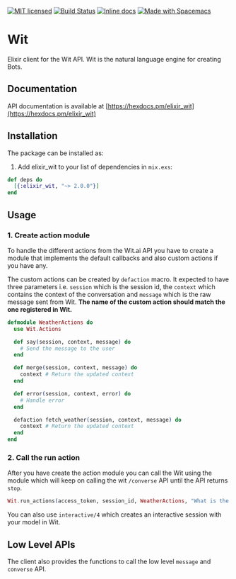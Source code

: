 [![MIT licensed](https://img.shields.io/badge/license-MIT-blue.svg)](https://raw.githubusercontent.com/zabirauf/elixir_wit/master/LICENSE.md) [![Build Status](https://travis-ci.org/zabirauf/elixir_wit.svg?branch=master)](https://travis-ci.org/zabirauf/elixir_wit) [![Inline docs](http://inch-ci.org/github/zabirauf/elixir_wit.svg?branch=master)](http://inch-ci.org/github/zabirauf/elixir_wit) <a href="http://github.com/syl20bnr/spacemacs"><img src="https://cdn.rawgit.com/syl20bnr/spacemacs/442d025779da2f62fc86c2082703697714db6514/assets/spacemacs-badge.svg" alt="Made with Spacemacs"></a>

# Wit
Elixir client for the Wit API. Wit is the natural language engine for creating Bots.

## Documentation

API documentation is available at [https://hexdocs.pm/elixir_wit](https://hexdocs.pm/elixir_wit)

## Installation

The package can be installed as:

  1. Add elixir_wit to your list of dependencies in `mix.exs`:

  ```elixir
  def deps do
    [{:elixir_wit, "~> 2.0.0"}]
  end
  ```

## Usage

### 1. Create action module
To handle the different actions from the Wit.ai API you have to create a module that implements the default callbacks and also custom actions if you have any.

The custom actions can be created by `defaction` macro. It expected to have three parameters i.e. `session` which is the session id, the `context` which contains the context of the conversation and `message` which is the raw message sent from Wit. **The name of the custom action should match the one registered in Wit.**

```elixir
defmodule WeatherActions do
  use Wit.Actions

  def say(session, context, message) do
    # Send the message to the user
  end

  def merge(session, context, message) do
    context # Return the updated context
  end

  def error(session, context, error) do
    # Handle error
  end

  defaction fetch_weather(session, context, message) do
    context # Return the updated context
  end
end

```

### 2. Call the run action
After you have create the action module you can call the Wit using the module which will keep on calling the wit `/converse` API until the API returns `stop`.

```elixir
Wit.run_actions(access_token, session_id, WeatherActions, "What is the weather?")
```

You can also use `interactive/4` which creates an interactive session with your model in Wit.

## Low Level APIs
The client also provides the functions to call the low level `message` and `converse` API.
